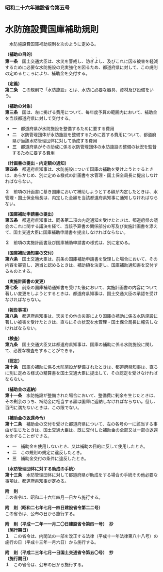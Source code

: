 ### 昭和二十六年建設省令第五号  
# 水防施設費国庫補助規則  
　水防施設費国庫補助規則を次のように定める。  
  
**（補助の目的）**  
**第一条**　国土交通大臣は、水災を警戒し、防<ruby>ぎ<rt>ヽ</rt></ruby><ruby>よ<rt>ヽ</rt></ruby>し、及びこれに因る被害を軽減するために必要な水防施設の充実強化を図るため、都道府県に対して、この規則の定めるところにより、補助金を交付する。  
  
**（定義）**  
**第二条**　この規則で「水防施設」とは、水防に必要な器具、資材及び設備をいう。  
  
**（補助の対象）**  
**第三条**　国は、左に掲げる費用について、毎年度予算の範囲内において、補助金を当該都道府県に対して交付する。  
* **一**　都道府県が水防施設を整備するために要する費用  
* **二**　水防管理団体が水防施設を整備するために要する費用について、都道府県が当該水防管理団体に対して助成する費用  
* **三**　都道府県がその助成に係る水防管理団体の水防施設の整備の状況を監督するために要する費用  
  
**（計画書の提出・内定額の通知）**  
**第四条**　都道府県知事は、水防施設について国庫の補助を受けようとするときは、あらかじめ、別に定める様式の計画書を水管理・国土保全局長に提出しなければならない。  
  
**２**　前項の計画書に基き国庫において補助しようとする額が内定したときは、水管理・国土保全局長は、内定した金額を当該都道府県知事に通知しなければならない。  
  
**（国庫補助申請書の提出）**  
**第五条**　都道府県知事は、同条第二項の内定通知を受けたときは、都道府県の議会のこれに関する議決を経て、当該予算書の関係部分の写及び実施計画書を添えて、国土交通大臣に国庫補助申請書を提出しなければならない。  
  
**２**　前項の実施計画書及び国庫補助申請書の様式は、別に定める。  
  
**（国庫補助通知書の交付）**  
**第六条**　国土交通大臣は、前条の国庫補助申請書を受理した場合において、その内容を審査し、適当と認めるときは、補助額を決定し、国庫補助通知書を交付するものとする。  
  
**（実施計画書の変更）**  
**第七条**　前条の国庫補助通知書を受けた後において、実施計画書の内容について著しい変更をしようとするときは、都道府県知事は、国土交通大臣の承認を受けなければならない。  
  
**（報告事項）**  
**第八条**　都道府県知事は、天災その他の災害により国庫の補助に係る水防施設に著しい被害を受けたときは、直ちにその状況を水管理・国土保全局長に報告しなければならない。  
  
**（検査）**  
**第九条**　国土交通大臣又は都道府県知事は、国庫の補助に係る水防施設に関して、必要な検査をすることができる。  
  
**（認定）**  
**第十条**　国庫の補助に係る水防施設が整備されたときは、都道府県知事は、直ちに別に定める様式の精算書を国土交通大臣に提出して、その認定を受けなければならない。  
  
**（補助金の返納）**  
**第十一条**　水防施設が整備された場合において、整備費に剰余を生じたときは、その剰余のうち、補助金に相当する額は国庫に返納しなければならない。但し、百円に満たないときは、この限でない。  
  
**（補助金の返還命令）**  
**第十二条**　補助金の交付を受けた都道府県について、左の各号の一に該当する事由が生じたときは、国土交通大臣は、既に交付した補助金の全部又は一部の返還を命ずることができる。  
* **一**　補助金を使用しないとき、又は補助の目的に反して使用したとき。  
* **二**　この規則の規定に違反したとき。  
* **三**　補助金交付の条件に違反したとき。  
  
**（水防管理団体に対する助成の手続）**  
**第十三条**　水防管理団体に対して都道府県が助成をする場合の手続その他必要な事項は、都道府県知事が定める。  
  
**附　則**  
この省令は、昭和二十六年四月一日から施行する。  
  
**附　則（昭和二七年七月一四日建設省令第二二号）**  
この省令は、公布の日から施行する。  
  
**附　則（平成一二年一一月二〇日建設省令第四一号）　抄**  
**（施行期日）**  
**１**　この省令は、内閣法の一部を改正する法律（平成十一年法律第八十八号）の施行の日（平成十三年一月六日）から施行する。  
  
**附　則（平成二三年七月一日国土交通省令第五〇号）　抄**  
**（施行期日）**  
**１**　この省令は、公布の日から施行する。  
  
